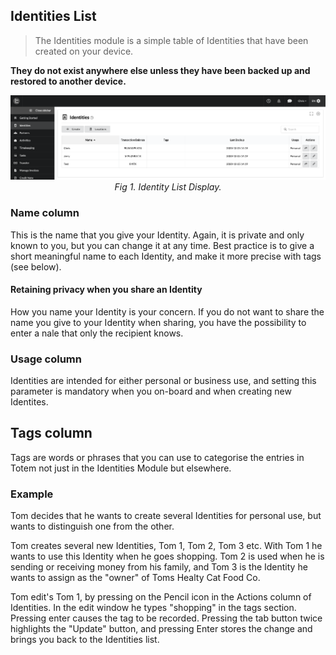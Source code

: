 ## Identities List

> The Identities module is a simple table of  Identities that have been created on your device. 

**They do not exist anywhere else unless they have been backed up and restored to another device.**

<center >
<img src="/_media/identities.png" alt="Identity List Display">
<figcaption>
<i>Fig 1. Identity List Display.</i>
</figcaption>
</center>

### Name column

This is the name that you give your Identity. Again, it is private and only known to you, but you can change it at any time. Best practice is to give a short meaningful name to each Identity, and make it more precise with tags (see below). 

#### Retaining privacy when you share an Identity

How you name your Identity is your concern. If you do not want to share the name you give to your Identity when sharing, you have the possibility to enter a nale that only the recipient knows.

### Usage column

Identities are intended for either personal or business use, and setting this parameter is mandatory when you on-board and when creating new Identites. 

## Tags column

Tags are words or phrases that you can use to categorise the entries in Totem not just in the Identities Module but elsewhere. 

### Example 

Tom decides that he wants to create several Identities for personal use, but wants to distinguish one from the other.

Tom creates several new Identities, Tom 1, Tom 2, Tom 3 etc. With Tom 1 he wants to use this Identity when he goes shopping. Tom 2 is used when he is sending or receiving money from his family, and Tom 3 is the Identity he wants to assign as the "owner" of Toms Healty Cat Food Co.

Tom edit's Tom 1, by pressing on the Pencil icon in the Actions column of Identities. In the edit window he types "shopping" in the tags section. Pressing enter causes the tag to be recorded. Pressing the tab button twice highlights the "Update" button, and pressing Enter stores the change and brings you back to the Identities list.

